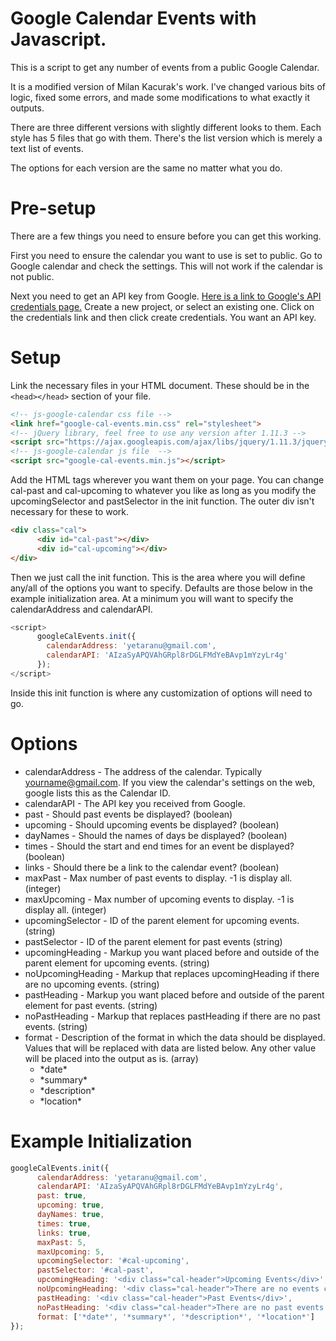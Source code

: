 # Google Calendar Events with Javascript.

This is a script to get any number of events from a public Google Calendar.

It is a modified version of Milan Kacurak's work.  I've changed various bits of logic, fixed some errors, and made some modifications to what exactly it outputs.

There are three different versions with slightly different looks to them.  Each style has 5 files that go with them.  There's the list version which is merely a text list of events.

The options for each version are the same no matter what you do.

# Pre-setup

There are a few things you need to ensure before you can get this working.

First you need to ensure the calendar you want to use is set to public.  Go to Google calendar and check the settings.  This will not work if the calendar is not public.

Next you need to get an API key from Google. [Here is a link to Google's API credentials page.](https://console.developers.google.com/projectselector/apis/credentials) Create a new project, or select an existing one.  Click on the credentials link and then click create credentials.  You want an API key.

# Setup

Link the necessary files in your HTML document.  These should be in the `<head></head>` section of your file.

```html
<!-- js-google-calendar css file -->
<link href="google-cal-events.min.css" rel="stylesheet">
<!-- jQuery library, feel free to use any version after 1.11.3 -->
<script src="https://ajax.googleapis.com/ajax/libs/jquery/1.11.3/jquery.min.js"></script>
<!-- js-google-calendar js file  -->
<script src="google-cal-events.min.js"></script>
```

Add the HTML tags wherever you want them on your page. You can change cal-past and cal-upcoming to whatever you like as long as you modify the upcomingSelector and pastSelector in the init function.  The outer div isn't necessary for these to work.

```html
<div class="cal">
      <div id="cal-past"></div>
      <div id="cal-upcoming"></div>
</div>
```

Then we just call the init function. This is the area where you will define any/all of the options you want to specify. Defaults are those below in the example initialization area.  At a minimum you will want to specify the calendarAddress and calendarAPI.

```javascript
<script>
      googleCalEvents.init({
        calendarAddress: 'yetaranu@gmail.com',
        calendarAPI: 'AIzaSyAPQVAhGRpl8rDGLFMdYeBAvp1mYzyLr4g'
      });
</script>
```

Inside this init function is where any customization of options will need to go.

# Options

* calendarAddress - The address of the calendar.  Typically yourname@gmail.com.  If you view the calendar's settings on the web, google lists this as the Calendar ID.
* calendarAPI - The API key you received from Google.
* past - Should past events be displayed? (boolean)
* upcoming - Should upcoming events be displayed? (boolean)
* dayNames - Should the names of days be displayed? (boolean)
* times - Should the start and end times for an event be displayed? (boolean)
* links - Should there be a link to the calendar event? (boolean)
* maxPast - Max number of past events to display. -1 is display all. (integer)
* maxUpcoming - Max number of upcoming events to display. -1 is display all. (integer)
* upcomingSelector - ID of the parent element for upcoming events. (string)
* pastSelector - ID of the parent element for past events (string)
* upcomingHeading - Markup you want placed before and outside of the parent element for upcoming events. (string)
* noUpcomingHeading - Markup that replaces upcomingHeading if there are no upcoming events. (string)
* pastHeading - Markup you want placed before and outside of the parent element for past events. (string)
* noPastHeading - Markup that replaces pastHeading if there are no past events. (string)
* format - Description of the format in which the data should be displayed. Values that will be replaced with data are listed below.  Any other value will be placed into the output as is. (array)
  * \*date\*
  * \*summary\*
  * \*description\*
  * \*location\*

# Example Initialization

```javascript
googleCalEvents.init({
      calendarAddress: 'yetaranu@gmail.com',
      calendarAPI: 'AIzaSyAPQVAhGRpl8rDGLFMdYeBAvp1mYzyLr4g',
      past: true,
      upcoming: true,
      dayNames: true,
      times: true,
      links: true,
      maxPast: 5,
      maxUpcoming: 5,
      upcomingSelector: '#cal-upcoming',
      pastSelector: '#cal-past',
      upcomingHeading: '<div class="cal-header">Upcoming Events</div>',
      noUpcomingHeading: '<div class="cal-header">There are no events coming up.</div>',
      pastHeading: '<div class="cal-header">Past Events</div>',
      noPastHeading: '<div class="cal-header">There are no past events.</div>',
      format: ['*date*', '*summary*', '*description*', '*location*']
});
```